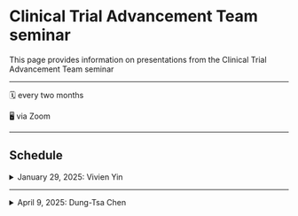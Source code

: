 # Clinical Trial Advancement Team seminar

This page provides information on presentations from the Clinical Trial Advancement Team seminar

---
:spiral_calendar: every two months

:desktop_computer: via Zoom

---

## Schedule

<details>
  <summary>January 29, 2025: Vivien Yin</summary><br>
  
**Impact of the Timing of Complete Remission and Allogeneic Transplantation on Estimates of Event-free Survival in Previously Untreated Acute Myeloid Leukemia (AML)**

:pushpin: [notes from the talk](meetings/2025-01-29_event-free-survival/notes.md)

<br>
:page_facing_up: Resources shared during/after the talk

- [Restricted Mean Survival Time: An Obligatory End Point for Time-to-Event Analysis in Cancer Trials?](meetings/2025-01-09_event-free-survival/A'Hern-2016-Restricted%20mean%20survival%20time.pdf)
- [Analyzing Restricted Mean Survival Time Using SAS/STAT](meetings/2025-01-09_event-free-survival/Analyzing%20estricted%20mean%20survival%20time%20using%20SAS_STAT.pdf)
- [The Price of Kaplan–Meier](meetings/2025-01-09_event-free-survival/Meier-etal-2004-The%20Price%20of%20Kaplan-Meier.pdf)
- [What Price Kaplan-Meier?](meetings/2025-01-09_event-free-survival/Miller-1983-What%20Price%20Kaplan-Meier%201983.pdf)
- [Log-Rank Test vs MaxCombo and Difference in Restricted Mean Survival Time Tests for Comparing Survival Under Nonproportional Hazards in Immuno-oncology Trials A Systematic Review and Meta-analysis](meetings/2025-01-09_event-free-survival/Mukhopadhyay-2022-Log-rank%20test%20vs%20MaxCombo%20and%20difference%20in%20restricted%20mean%20survival%20time%20tests.pdf)
- [Interpretability of Cancer Clinical Trial Results Using Restricted Mean Survival Time as an Alternative to the Hazard Ratio](meetings/2025-01-09_event-free-survival/Pak-etal-2017-Interpretability%20of%20cancer%20clinical%20trial%20results%20using%20restricted%20mean%20survival%20time.pdf)
- [Restricted mean survival time: an alternative to the hazard ratio for the design and analysis of randomized trials with a time-to-event outcome](meetings/2025-01-09_event-free-survival/Royston-Parmar-2013-Restricted%20mean%20survival%20time.pdf)
- [The use of restricted mean survival time to estimate the treatment effect in randomized clinical trials when the proportional hazards assumption is in doubt](meetings/2025-01-29_event-free-survival/Royston-Parmar-2011-The%20use%20of%20restricted%20mean%20survival%20time.pdf)
- [On the empirical choice of the time window for restricted mean survival time](meetings/2025-01-09_event-free-survival/Tian-etal-2020-On%20the%20empirical%20choice%20of%20the%20time%20window%20for%20restricted%20mean%20survival%20time.pdf)
- [Correlation of Milestone Restricted Mean Survival Time Ratio With Overall Survival Hazard Ratio in Randomized Clinical Trials of Immune Checkpoint Inhibitors](meetings/2025-01-09_event-free-survival/Wang-etal-2019-Correlation%20of%20Milestone%20Restricted%20Mean%20Survival%20Time%20Ratio%20to%20Overall%20Survival.pdf)
- [On the Restricted Mean Survival Time Curve in Survival Analysis](meetings/2025-01-09_event-free-survival/Zhao-etal-2016-On%20the%20restricted%20mean%20survival%20time%20curve%20in%20survival%20analysis.pdf)
- [On the Restricted Mean Survival Time Curve Survival Analysis](meetings/2025-01-09_event-free-survival/Zhao-etal-2020-On%20the%20Restricted%20Mean%20Survival%20Time%20Curve%20Survival%20Analysis.pdf)

</details>
<hr>

<details>
  <summary>April 9, 2025: Dung-Tsa Chen</summary><br/>

**Adverse Events**

</details>
